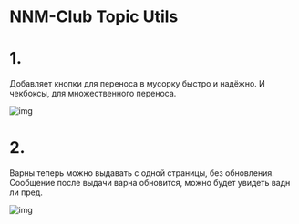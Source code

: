 # NNM-Club Topic Utils

# 1. 
Добавляет кнопки для  переноса в мусорку быстро и надёжно. И чекбоксы, для множественного переноса.

![img](http://i.imgur.com/rJwSmq4.png)

# 2.
Варны теперь можно выдавать с одной страницы, без обновления. Сообщение после выдачи варна обновится, можно будет увидеть вадн ли пред.

![img](http://i.imgur.com/5lTWNlJ.png)
